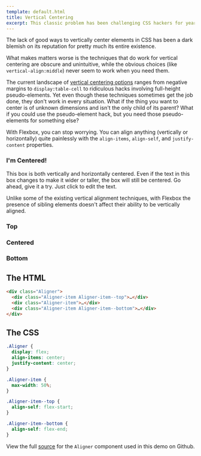 ```yaml
---
template: default.html
title: Vertical Centering
excerpt: This classic problem has been challenging CSS hackers for years, yet none of the historical solutions have fully solved it. With Flexbox, it's finally possible.
---
```


The lack of good ways to vertically center elements in CSS has been a dark blemish on its reputation for pretty much its entire existence.

What makes matters worse is the techniques that do work for vertical centering are obscure and unintuitive, while the obvious choices (like `vertical-align:middle`) never seem to work when you need them.

The current landscape of [vertical centering options](http://css-tricks.com/centering-in-the-unknown/) ranges from negative margins to `display:table-cell` to ridiculous hacks involving full-height pseudo-elements. Yet even though these techniques sometimes get the job done, they don't work in every situation. What if the thing you want to center is of unknown dimensions and isn't the only child of its parent? What if you could use the pseudo-element hack, but you need those pseudo-elements for something else?

With Flexbox, you can stop worrying. You can align anything (vertically or horizontally) quite painlessly with the `align-items`, `align-self`, and `justify-content` properties.

<div class="Demo Aligner">
  <div class="Demo Aligner-item Aligner-item--fixed">
    <h3 class="Demo-title">I'm Centered!</h3>
    <p contenteditable="true">This box is both vertically and horizontally centered. Even if the text in this box changes to make it wider or taller, the box will still be centered. Go ahead, give it a try. Just click to edit the text.</p>
  </div>
</div>

Unlike some of the existing vertical alignment techniques, with Flexbox the presence of sibling elements doesn't affect their ability to be vertically aligned.

<div class="Demo Aligner">
  <div class="Demo Aligner-item Aligner-item--top">
    <h3 class="Demo-title">Top</h3>
  </div>
  <div class="Demo Aligner-item">
    <h3 class="Demo-title">Centered</h3>
  </div>
  <div class="Demo Aligner-item Aligner-item--bottom">
    <h3 class="Demo-title">Bottom</h3>
  </div>
</div>

## The HTML

```html
<div class="Aligner">
  <div class="Aligner-item Aligner-item--top">…</div>
  <div class="Aligner-item">…</div>
  <div class="Aligner-item Aligner-item--bottom">…</div>
</div>
```

## The CSS

```css
.Aligner {
  display: flex;
  align-items: center;
  justify-content: center;
}

.Aligner-item {
  max-width: 50%;
}

.Aligner-item--top {
  align-self: flex-start;
}

.Aligner-item--bottom {
  align-self: flex-end;
}
```

View the full [source](https://github.com/philipwalton/solved-by-flexbox/blob/master/assets/css/components/aligner.css) for the `Aligner` component used in this demo on Github.

